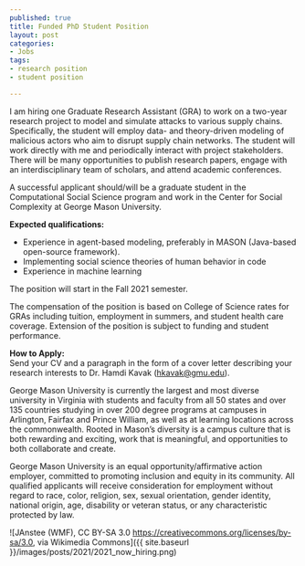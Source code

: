 ```yaml
--- 
published: true
title: Funded PhD Student Position
layout: post
categories: 
- Jobs
tags:
- research position
- student position

---
```

I am hiring one Graduate Research Assistant (GRA) to work on a two-year research project to model and simulate attacks to various supply chains. Specifically, the student will employ data- and theory-driven modeling of malicious actors who aim to disrupt supply chain networks. The student will work directly with me and periodically interact with project stakeholders. There will be many opportunities to publish research papers, engage with an interdisciplinary team of scholars, and attend academic conferences.  
 
A successful applicant should/will be a graduate student in the Computational Social Science program and work in the Center for Social Complexity at George Mason University.  

**Expected qualifications:** 
- Experience in agent-based modeling, preferably in MASON (Java-based open-source framework).
- Implementing social science theories of human behavior in code
- Experience in machine learning

The position will start in the Fall 2021 semester.  

The compensation of the position is based on College of Science rates for GRAs including 
tuition, employment in summers, and student health care coverage. Extension of the position is subject to funding and student performance.  
 

**How to Apply:**  
Send your CV and a paragraph in the form of a cover letter describing your research interests to Dr. Hamdi Kavak (hkavak@gmu.edu).  


George Mason University is currently the largest and most diverse university in Virginia with students and faculty from all 50 states and over 135 countries studying in over 200 degree programs at campuses in Arlington, Fairfax and Prince William, as well as at learning locations across the commonwealth. Rooted in Mason’s diversity is a campus culture that is both rewarding and exciting, work that is meaningful, and opportunities to both collaborate and create.  

George Mason University is an equal opportunity/affirmative action employer, committed to promoting inclusion and equity in its community. All qualified applicants will receive consideration for employment without regard to race, color, religion, sex, sexual orientation, gender identity, national origin, age, disability or veteran status, or any characteristic protected by law. 


![JAnstee (WMF), CC BY-SA 3.0 <https://creativecommons.org/licenses/by-sa/3.0>, via Wikimedia Commons]({{ site.baseurl }}/images/posts/2021/2021_now_hiring.png)


